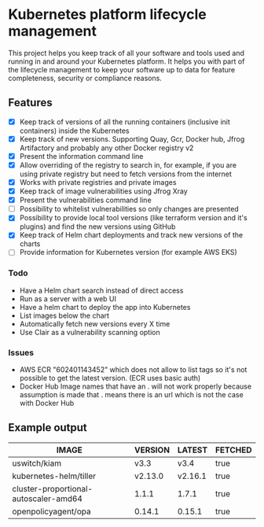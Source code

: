 # Kubernetes platform lifecycle management

This project helps you keep track of all your software and tools used and running in and around your Kubernetes platform. It helps you with part of the lifecycle management to keep your software up to data for feature completeness, security or compliance reasons. 

## Features

- [x] Keep track of versions of all the running containers (inclusive init containers) inside the Kubernetes
- [x] Keep track of new versions. Supporting Quay, Gcr, Docker hub, Jfrog Artifactory and probably any other Docker registry v2
- [x] Present the information command line
- [x] Allow overriding of the registry to search in, for example, if you are using private registry but need to fetch versions from the internet
- [x] Works with private registries and private images
- [x] Keep track of image vulnerabilities using Jfrog Xray
- [x] Present the vulnerabilities command line
- [ ] Possibility to whitelist vulnerabilities so only changes are presented
- [x] Possibility to provide local tool versions (like terraform version and it's plugins) and find the new versions using GitHub
- [x] Keep track of Helm chart deployments and track new versions of the charts
- [ ] Provide information for Kubernetes version (for example AWS EKS)

### Todo

* Have a Helm chart search instead of direct access
* Run as a server with a web UI
* Have a helm chart to deploy the app into Kubernetes
* List images below the chart
* Automatically fetch new versions every X time
* Use Clair as a vulnerability scanning option

### Issues

* AWS ECR "602401143452" which does not allow to list tags so it's not possible to get the latest version. (ECR uses basic auth)
* Docker Hub Image names that have an . will not work properly because assumption is made that . means there is an url which is not the case with Docker Hub

## Example output


|                 IMAGE                 | VERSION | LATEST  | FETCHED |
| --------------------------------------|---------|---------|---------|
| uswitch/kiam                          |  v3.3   |  v3.4   | true    |
| kubernetes-helm/tiller                | v2.13.0 | v2.16.1 | true    |
| cluster-proportional-autoscaler-amd64 |  1.1.1  |  1.7.1  | true    |
| openpolicyagent/opa                   | 0.14.1  | 0.15.1  | true    |
